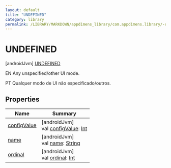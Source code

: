 ```yaml
---
layout: default
title: "UNDEFINED"
category: library
permalink: /LIBRARY/MARKDOWN/appdimens_library/com.appdimens.library/-ui-mode-type/-u-n-d-e-f-i-n-e-d/index.html
---
```


# UNDEFINED

[androidJvm]
[UNDEFINED](README.md)

EN Any unspecified/other UI mode.

PT Qualquer modo de UI não especificado/outros.

## Properties

| Name | Summary |
|---|---|
| [configValue](../config-value.md) | [androidJvm]<br>val [configValue](../config-value.md): [Int](https://kotlinlang.org/api/core/kotlin-stdlib/kotlin/-int/index.html) |
| [name](../../-unit-type/-p-x/README.md#-372974862%2FProperties%2F373173406) | [androidJvm]<br>val [name](../../-unit-type/-p-x/README.md#-372974862%2FProperties%2F373173406): [String](https://kotlinlang.org/api/core/kotlin-stdlib/kotlin/-string/index.html) |
| [ordinal](../../-unit-type/-p-x/README.md#-739389684%2FProperties%2F373173406) | [androidJvm]<br>val [ordinal](../../-unit-type/-p-x/README.md#-739389684%2FProperties%2F373173406): [Int](https://kotlinlang.org/api/core/kotlin-stdlib/kotlin/-int/index.html) |